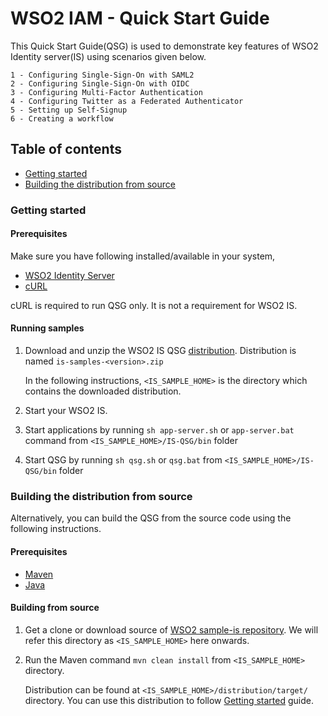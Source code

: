 # WSO2 IAM - Quick Start Guide #

This Quick Start Guide(QSG) is used to demonstrate key features of WSO2
Identity server(IS) using scenarios given below.

    1 - Configuring Single-Sign-On with SAML2
    2 - Configuring Single-Sign-On with OIDC
    3 - Configuring Multi-Factor Authentication
    4 - Configuring Twitter as a Federated Authenticator
    5 - Setting up Self-Signup
    6 - Creating a workflow
       
## Table of contents

- [Getting started](#getting-started)
- [Building the distribution from source](#building-the-distribution-from-source)

### Getting started

#### Prerequisites

Make sure you have following installed/available in your system,

* [WSO2 Identity Server](https://wso2.com/identity-and-access-management)
* [cURL](https://curl.haxx.se/download.html)

cURL is required to run QSG only. It is not a requirement for WSO2 IS.

#### Running samples

1. Download and unzip the WSO2 IS QSG [distribution](https://github.com/wso2/samples-is/releases/latest).
   Distribution is named `is-samples-<version>.zip`
   
   In the following instructions, `<IS_SAMPLE_HOME>` is the directory which contains the downloaded distribution.
2. Start your WSO2 IS.
3. Start applications by running `sh app-server.sh` or `app-server.bat` command from `<IS_SAMPLE_HOME>/IS-QSG/bin` folder
4. Start QSG by running `sh qsg.sh` or `qsg.bat` from `<IS_SAMPLE_HOME>/IS-QSG/bin` folder

### Building the distribution from source

Alternatively, you can build the QSG from the source code using the following instructions.

#### Prerequisites

* [Maven](https://maven.apache.org/download.cgi)
* [Java](http://www.oracle.com/technetwork/java/javase/downloads)

#### Building from source

1. Get a clone or download source of [WSO2 sample-is repository](https://github.com/wso2/samples-is).
   We will refer this directory as `<IS_SAMPLE_HOME>` here onwards.
2. Run the Maven command `mvn clean install` from `<IS_SAMPLE_HOME>` directory.

    Distribution can be found at `<IS_SAMPLE_HOME>/distribution/target/` directory. You can use this distribution to follow
[Getting started](#getting-started) guide.
